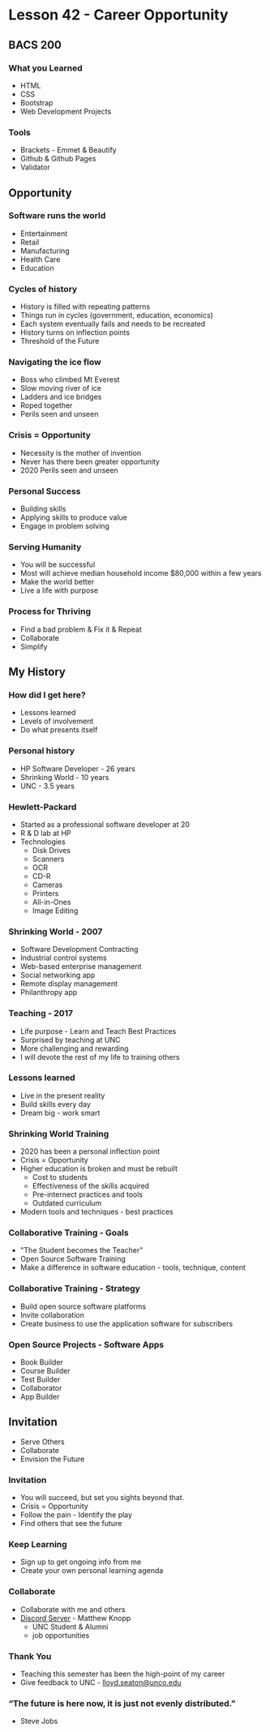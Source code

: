 # Lesson 42 - Career Opportunity

## BACS 200

### What you Learned
* HTML
* CSS
* Bootstrap
* Web Development Projects


### Tools
* Brackets - Emmet & Beautify
* Github & Github Pages
* Validator



## Opportunity

### Software runs the world
* Entertainment 
* Retail
* Manufacturing
* Health Care
* Education


### Cycles of history
* History is filled with repeating patterns
* Things run in cycles (government, education, economics)
* Each system eventually fails and needs to be recreated
* History turns on inflection points
* Threshold of the Future


### Navigating the ice flow
* Boss who climbed Mt Everest
* Slow moving river of ice
* Ladders and ice bridges
* Roped together
* Perils seen and unseen


### Crisis = Opportunity 
* Necessity is the mother of invention
* Never has there been greater opportunity
* 2020 Perils seen and unseen


### Personal Success
* Building skills
* Applying skills to produce value
* Engage in problem solving


### Serving Humanity
* You will be successful 
* Most will achieve median household income $80,000 within a few years
* Make the world better
* Live a life with purpose


### Process for Thriving
* Find a bad problem & Fix it & Repeat
* Collaborate
* Simplify



## My History

### How did I get here?
* Lessons learned
* Levels of involvement
* Do what presents itself


### Personal history
* HP Software Developer - 26 years
* Shrinking World - 10 years
* UNC - 3.5 years


### Hewlett-Packard
* Started as a professional software developer at 20
* R & D lab at HP
* Technologies
    * Disk Drives
    * Scanners
    * OCR
    * CD-R
    * Cameras
    * Printers
    * All-in-Ones
    * Image Editing
    
    
### Shrinking World - 2007
* Software Development Contracting
* Industrial control systems
* Web-based enterprise management
* Social networking app
* Remote display management
* Philanthropy app


### Teaching - 2017
* Life purpose - Learn and Teach Best Practices
* Surprised by teaching at UNC
* More challenging and rewarding
* I will devote the rest of my life to training others


### Lessons learned
* Live in the present reality
* Build skills every day
* Dream big - work smart


### Shrinking World Training
* 2020 has been a personal inflection point
* Crisis = Opportunity
* Higher education is broken and must be rebuilt
    * Cost to students
    * Effectiveness of the skills acquired
    * Pre-internect practices and tools
    * Outdated curriculum
* Modern tools and techniques - best practices


### Collaborative Training - Goals
* "The Student becomes the Teacher"
* Open Source Software Training
* Make a difference in software education - tools, technique, content


### Collaborative Training -  Strategy
* Build open source software platforms
* Invite collaboration
* Create business to use the application software for subscribers


### Open Source Projects -  Software Apps
* Book Builder
* Course Builder
* Test Builder
* Collaborator
* App Builder


## Invitation
* Serve Others
* Collaborate
* Envision the Future


### Invitation
* You will succeed, but set you sights beyond that.
* Crisis = Opportunity 
* Follow the pain - Identify the play
* Find others that see the future


### Keep Learning
* Sign up to get ongoing info from me
* Create your own personal learning agenda


### Collaborate
* Collaborate with me and others
* [Discord Server](https://discord.gg/UT28JW7QdY) - Matthew Knopp
    * UNC Student & Alumni 
    * job opportunities
    
    
### Thank You
* Teaching this semester has been the high-point of my career
* Give feedback to UNC - lloyd.seaton@unco.edu


### “The future is here now, it is just not evenly distributed.” 
- Steve Jobs